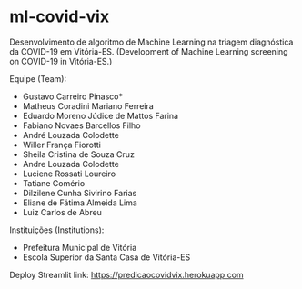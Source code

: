 # ml-covid-vix
Desenvolvimento de algoritmo de Machine Learning na triagem diagnóstica da COVID-19 em Vitória-ES.
(Development of Machine Learning screening on COVID-19 in Vitória-ES.)

Equipe (Team):
- Gustavo Carreiro Pinasco*
- Matheus Coradini Mariano Ferreira
- Eduardo Moreno Júdice de Mattos Farina
- Fabiano Novaes Barcellos Filho
- André Louzada Colodette
- Willer França Fiorotti
- Sheila Cristina de Souza Cruz 
- Andre Louzada Colodette
- Luciene Rossati Loureiro 
- Tatiane Comério
- Dilzilene Cunha Sivirino Farias 
- Eliane de Fátima Almeida Lima 
- Luiz Carlos de Abreu

Instituições (Institutions):
- Prefeitura Municipal de Vitória
- Escola Superior da Santa Casa de Vitória-ES

Deploy Streamlit link: https://predicaocovidvix.herokuapp.com
